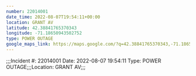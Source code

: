 ```yaml
---
number: 22014001
date_time: 2022-08-07T19:54:11+00:00
location: GRANT AV
latitude: 42.38841765370343
longitude: -71.18650943502752
type: POWER OUTAGE
google_maps_link: https://maps.google.com/?q=42.38841765370343,-71.18650943502752
---
```


;;;Incident #: 22014001  Date: 2022-08-07 19:54:11   Type: POWER OUTAGE;;;Location: GRANT AV;;;
